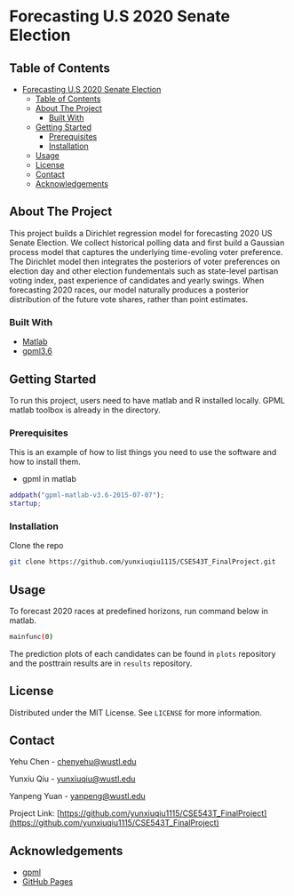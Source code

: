 # Forecasting U.S 2020 Senate Election


<!-- TABLE OF CONTENTS -->
## Table of Contents

- [Forecasting U.S 2020 Senate Election](#forecasting-us-2020-senate-election)
  - [Table of Contents](#table-of-contents)
  - [About The Project](#about-the-project)
    - [Built With](#built-with)
  - [Getting Started](#getting-started)
    - [Prerequisites](#prerequisites)
    - [Installation](#installation)
  - [Usage](#usage)
  - [License](#license)
  - [Contact](#contact)
  - [Acknowledgements](#acknowledgements)



<!-- ABOUT THE PROJECT -->
## About The Project

This project builds a Dirichlet regression model for forecasting 2020 US Senate Election. We collect historical polling data and first build a Gaussian process model that captures the underlying time-evoling voter preference. The Dirichlet model then integrates the posteriors of voter preferences on election day and other election fundementals such as state-level partisan voting index, past experience of candidates and yearly swings. When forecasting 2020 races, our model naturally produces a posterior distribution of the future vote shares, rather than point estimates.


### Built With
* [Matlab](https://www.mathworks.com/products/matlab.html)
* [gpml3.6](http://gaussianprocess.org/gpml/code/matlab/release/oldcode.html)
  

<!-- GETTING STARTED -->
## Getting Started

To run this project, users need to have matlab and R installed locally. GPML matlab toolbox is already in the directory.

### Prerequisites

This is an example of how to list things you need to use the software and how to install them.
* gpml in matlab
```matlab
addpath("gpml-matlab-v3.6-2015-07-07");
startup;
```

### Installation

Clone the repo
```sh
git clone https://github.com/yunxiuqiu1115/CSE543T_FinalProject.git
```

<!-- USAGE EXAMPLES -->
## Usage

To forecast 2020 races at predefined horizons, run command below in matlab.
```sh
mainfunc(0)
```

The prediction plots of each candidates can be found in `plots` repository and the posttrain results are in `results` repository.


<!-- LICENSE -->
## License

Distributed under the MIT License. See `LICENSE` for more information.


<!-- CONTACT -->
## Contact

Yehu Chen - chenyehu@wustl.edu

Yunxiu Qiu - yunxiuqiu@wustl.edu

Yanpeng Yuan - yanpeng@wustl.edu

Project Link: [https://github.com/yunxiuqiu1115/CSE543T_FinalProject](https://github.com/yunxiuqiu1115/CSE543T_FinalProject)


<!-- ACKNOWLEDGEMENTS -->
## Acknowledgements
* [gpml](http://www.gaussianprocess.org/gpml/code/matlab/doc/)
* [GitHub Pages](https://pages.github.com)

